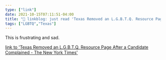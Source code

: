 ```yaml
---
type: ["link"]
date: 2021-10-15T07:11:51-04:00
title: "🔗 linkblog: just read 'Texas Removed an L.G.B.T.Q. Resource Page After a Candidate Complained - The New York Times'"
tags: ["LGBTQ","Texas"]
---
```

This is frustrating and sad.
 
[link to 'Texas Removed an L.G.B.T.Q. Resource Page After a Candidate Complained - The New York Times'](https://www.nytimes.com/2021/10/14/us/politics/don-huffines-greg-abbott-lgbtq.html)

